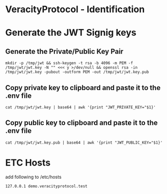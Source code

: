# VeracityProtocol - Identification

# Generate the JWT Signig keys

## Generate the Private/Public Key Pair
`mkdir -p /tmp/jwt && ssh-keygen -t rsa -b 4096 -m PEM -f /tmp/jwt/jwt.key -N "" <<< y >/dev/null && openssl rsa -in /tmp/jwt/jwt.key -pubout -outform PEM -out /tmp/jwt/jwt.key.pub`

## Copy private key to clipboard and paste it to the .env file
`cat /tmp/jwt/jwt.key | base64 | awk '{print "JWT_PRIVATE_KEY="$1}'`

## Copy public key to clipboard and paste it to the .env file
`cat /tmp/jwt/jwt.key.pub | base64 | awk '{print "JWT_PUBLIC_KEY="$1}'`

# ETC Hosts

add following to /etc/hosts

`127.0.0.1 demo.veracityprotocol.test`